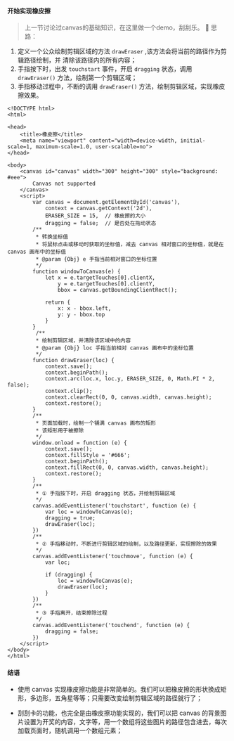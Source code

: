 #### 开始实现橡皮擦
> 上一节讨论过canvas的基础知识，在这里做一个demo，刮刮乐。
🚶  思路：
1. 定义一个公众绘制剪辑区域的方法 `drawEraser` ,该方法会将当前的路径作为剪辑路径绘制，并 清除该路径内的所有内容；
2. 手指按下时，出发 `touchstart` 事件，开启 `dragging` 状态，调用 `drawEraser()` 方法，绘制第一个剪辑区域；
3. 手指移动过程中，不断的调用 `drawEraser()` 方法，绘制剪辑区域，实现橡皮擦效果。
```
<!DOCTYPE html>
<html>

<head>
    <title>橡皮擦</title>
    <meta name="viewport" content="width=device-width, initial-scale=1, maximum-scale=1.0, user-scalable=no">
</head>

<body>
    <canvas id="canvas" width="300" height="300" style="background: #eee">
        Canvas not supported
    </canvas>
    <script>
        var canvas = document.getElementById('canvas'),
            context = canvas.getContext('2d'),
            ERASER_SIZE = 15,  // 橡皮擦的大小
            dragging = false;  // 是否处在拖动状态
        /**
         * 转换坐标值
         * 将鼠标点击或移动时获取的坐标值，减去 canvas 相对窗口的坐标值，就是在 canvas 画布中的坐标值
         * @param {Obj} e 手指当前相对窗口的坐标位置
         */
        function windowToCanvas(e) {
            let x = e.targetTouches[0].clientX,
                y = e.targetTouches[0].clientY,
                bbox = canvas.getBoundingClientRect();

            return {
                x: x - bbox.left,
                y: y - bbox.top
            }
        }
         /**
         * 绘制剪辑区域，并清除该区域中的内容
         * @param {Obj} loc 手指当前相对 canvas 画布中的坐标位置
         */
        function drawEraser(loc) {
            context.save();
            context.beginPath();
            context.arc(loc.x, loc.y, ERASER_SIZE, 0, Math.PI * 2, false);
            context.clip();
            context.clearRect(0, 0, canvas.width, canvas.height);
            context.restore();
        }
        /**
         * 页面加载时，绘制一个铺满 canvas 画布的矩形
         * 该矩形用于被擦除
         */
        window.onload = function (e) {
            context.save();
            context.fillStyle = '#666';
            context.beginPath();
            context.fillRect(0, 0, canvas.width, canvas.height);
            context.restore();
        }
        /**
         * ① 手指按下时，开启 dragging 状态，并绘制剪辑区域
         */
        canvas.addEventListener('touchstart', function (e) {
            var loc = windowToCanvas(e);
            dragging = true;
            drawEraser(loc);
        })
        /**
         * ② 手指移动时，不断进行剪辑区域的绘制，以及路径更新，实现擦除的效果
         */
        canvas.addEventListener('touchmove', function (e) {
            var loc;

            if (dragging) {
                loc = windowToCanvas(e);
                drawEraser(loc);
            }
        })
        /**
         * ③ 手指离开，结束擦除过程
         */
        canvas.addEventListener('touchend', function (e) {
            dragging = false;
        })
    </script>
</body>
</html>

``` 

#### 结语

* 使用 canvas 实现橡皮擦功能是非常简单的。我们可以把橡皮擦的形状换成矩形，多边形，五角星等等；只需要改变绘制剪辑区域的路径就行了；

* 刮刮卡的功能，也完全是由橡皮擦功能实现的，我们可以把 canvas 的背景图片设置为开奖的内容，文字等，用一个数组将这些图片的路径包含进去，每次加载页面时，随机调用一个数组元素；